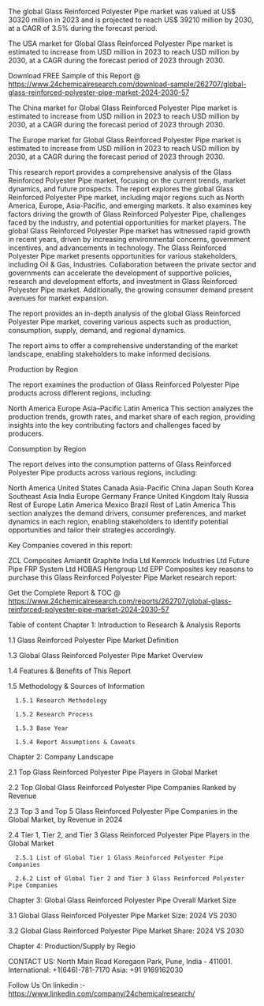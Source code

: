 The global Glass Reinforced Polyester Pipe market was valued at US$ 30320 million in 2023 and is projected to reach US$ 39210 million by 2030, at a CAGR of 3.5% during the forecast period.

The USA market for Global Glass Reinforced Polyester Pipe market is estimated to increase from USD million in 2023 to reach USD million by 2030, at a CAGR during the forecast period of 2023 through 2030.

Download FREE Sample of this Report @ https://www.24chemicalresearch.com/download-sample/262707/global-glass-reinforced-polyester-pipe-market-2024-2030-57

The China market for Global Glass Reinforced Polyester Pipe market is estimated to increase from USD million in 2023 to reach USD million by 2030, at a CAGR during the forecast period of 2023 through 2030.

The Europe market for Global Glass Reinforced Polyester Pipe market is estimated to increase from USD million in 2023 to reach USD million by 2030, at a CAGR during the forecast period of 2023 through 2030.

This research report provides a comprehensive analysis of the Glass Reinforced Polyester Pipe market, focusing on the current trends, market dynamics, and future prospects. The report explores the global Glass Reinforced Polyester Pipe market, including major regions such as North America, Europe, Asia-Pacific, and emerging markets. It also examines key factors driving the growth of Glass Reinforced Polyester Pipe, challenges faced by the industry, and potential opportunities for market players. The global Glass Reinforced Polyester Pipe market has witnessed rapid growth in recent years, driven by increasing environmental concerns, government incentives, and advancements in technology. The Glass Reinforced Polyester Pipe market presents opportunities for various stakeholders, including Oil & Gas, Industries. Collaboration between the private sector and governments can accelerate the development of supportive policies, research and development efforts, and investment in Glass Reinforced Polyester Pipe market. Additionally, the growing consumer demand present avenues for market expansion. 

The report provides an in-depth analysis of the global Glass Reinforced Polyester Pipe market, covering various aspects such as production, consumption, supply, demand, and regional dynamics.

The report aims to offer a comprehensive understanding of the market landscape, enabling stakeholders to make informed decisions.

Production by Region

The report examines the production of Glass Reinforced Polyester Pipe products across different regions, including:

North America
Europe
Asia–Pacific
Latin America
This section analyzes the production trends, growth rates, and market share of each region, providing insights into the key contributing factors and challenges faced by producers.

Consumption by Region

The report delves into the consumption patterns of Glass Reinforced Polyester Pipe products across various regions, including:

North America
United States
Canada
Asia-Pacific
China
Japan
South Korea
Southeast Asia
India
Europe
Germany
France
United Kingdom
Italy
Russia
Rest of Europe
Latin America
Mexico
Brazil
Rest of Latin America
This section analyzes the demand drivers, consumer preferences, and market dynamics in each region, enabling stakeholders to identify potential opportunities and tailor their strategies accordingly.

Key Companies covered in this report:

ZCL Composites
Amiantit
Graphite India Ltd
Kemrock Industries Ltd
Future Pipe
FRP System Ltd
HOBAS
Hengroup Ltd
EPP Composites
key reasons to purchase this Glass Reinforced Polyester Pipe Market research report:

Get the Complete Report & TOC @ https://www.24chemicalresearch.com/reports/262707/global-glass-reinforced-polyester-pipe-market-2024-2030-57

Table of content
Chapter 1: Introduction to Research & Analysis Reports


1.1 Glass Reinforced Polyester Pipe Market Definition

1.3 Global Glass Reinforced Polyester Pipe Market Overview

1.4 Features & Benefits of This Report

1.5 Methodology & Sources of Information

      1.5.1 Research Methodology

      1.5.2 Research Process

      1.5.3 Base Year

      1.5.4 Report Assumptions & Caveats


Chapter 2: Company Landscape


2.1 Top Glass Reinforced Polyester Pipe Players in Global Market

2.2 Top Global Glass Reinforced Polyester Pipe Companies Ranked by Revenue

2.3 Top 3 and Top 5 Glass Reinforced Polyester Pipe Companies in the Global Market, by Revenue in 2024

2.4 Tier 1, Tier 2, and Tier 3 Glass Reinforced Polyester Pipe Players in the Global Market

      2.5.1 List of Global Tier 1 Glass Reinforced Polyester Pipe Companies

      2.6.2 List of Global Tier 2 and Tier 3 Glass Reinforced Polyester Pipe Companies


Chapter 3: Global Glass Reinforced Polyester Pipe Overall Market Size


3.1 Global Glass Reinforced Polyester Pipe Market Size: 2024 VS 2030

3.2 Global Glass Reinforced Polyester Pipe Market Share: 2024 VS 2030


Chapter 4: Production/Supply by Regio

CONTACT US:
North Main Road Koregaon Park, Pune, India - 411001.
International: +1(646)-781-7170
Asia: +91 9169162030

Follow Us On linkedin :- https://www.linkedin.com/company/24chemicalresearch/
